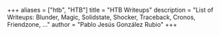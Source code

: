 +++
aliases = ["htb", "HTB"]
title = "HTB Writeups"
description = "List of Writeups: Blunder, Magic, Solidstate, Shocker, Traceback, Cronos, Friendzone, ..."
author = "Pablo Jesús González Rubio"
+++